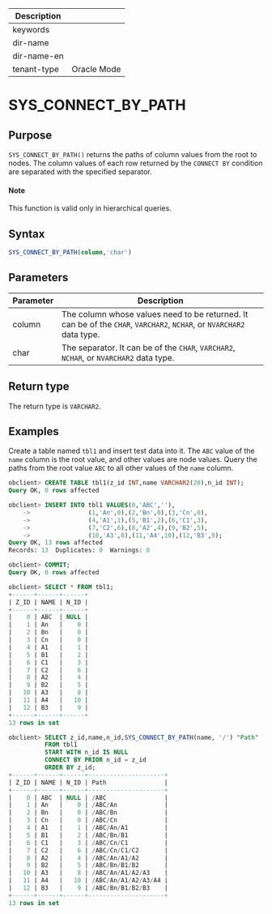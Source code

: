 | Description   |                 |
|---------------|-----------------|
| keywords      |                 |
| dir-name      |                 |
| dir-name-en   |                 |
| tenant-type   | Oracle Mode     |

# SYS_CONNECT_BY_PATH

## Purpose

`SYS_CONNECT_BY_PATH()` returns the paths of column values from the root to nodes. The column values of each row returned by the `CONNECT BY` condition are separated with the specified separator.

  <main id="notice" type='explain'>
    <h4>Note</h4>
    <p>This function is valid only in hierarchical queries. </p>
  </main>

## Syntax

```sql
SYS_CONNECT_BY_PATH(column,'char')
```

## Parameters

| Parameter | Description |
|--------|-------------------------------------------------------------|
| column | The column whose values need to be returned. It can be of the `CHAR`, `VARCHAR2`, `NCHAR`, or `NVARCHAR2` data type.  |
| char | The separator. It can be of the `CHAR`, `VARCHAR2`, `NCHAR`, or `NVARCHAR2` data type.  |

## Return type

The return type is `VARCHAR2`.

## Examples

Create a table named `tbl1` and insert test data into it. The `ABC` value of the `name` column is the root value, and other values are node values. Query the paths from the root value `ABC` to all other values of the `name` column.

```sql
obclient> CREATE TABLE tbl1(z_id INT,name VARCHAR2(20),n_id INT);
Query OK, 0 rows affected

obclient> INSERT INTO tbl1 VALUES(0,'ABC',''),
    ->                (1,'An',0),(2,'Bn',0),(3,'Cn',0),
    ->                (4,'A1',1),(5,'B1',2),(6,'C1',3),
    ->                (7,'C2',6),(8,'A2',4),(9,'B2',5),
    ->                (10,'A3',8),(11,'A4',10),(12,'B3',9);
Query OK, 13 rows affected
Records: 13  Duplicates: 0  Warnings: 0

obclient> COMMIT;
Query OK, 0 rows affected

obclient> SELECT * FROM tbl1;
+------+------+------+
| Z_ID | NAME | N_ID |
+------+------+------+
|    0 | ABC  | NULL |
|    1 | An   |    0 |
|    2 | Bn   |    0 |
|    3 | Cn   |    0 |
|    4 | A1   |    1 |
|    5 | B1   |    2 |
|    6 | C1   |    3 |
|    7 | C2   |    6 |
|    8 | A2   |    4 |
|    9 | B2   |    5 |
|   10 | A3   |    8 |
|   11 | A4   |   10 |
|   12 | B3   |    9 |
+------+------+------+
13 rows in set

obclient> SELECT z_id,name,n_id,SYS_CONNECT_BY_PATH(name, '/') "Path"
          FROM tbl1
          START WITH n_id IS NULL
          CONNECT BY PRIOR n_id = z_id
          ORDER BY z_id;
+------+------+------+---------------------+
| Z_ID | NAME | N_ID | Path                |
+------+------+------+---------------------+
|    0 | ABC  | NULL | /ABC                |
|    1 | An   |    0 | /ABC/An             |
|    2 | Bn   |    0 | /ABC/Bn             |
|    3 | Cn   |    0 | /ABC/Cn             |
|    4 | A1   |    1 | /ABC/An/A1          |
|    5 | B1   |    2 | /ABC/Bn/B1          |
|    6 | C1   |    3 | /ABC/Cn/C1          |
|    7 | C2   |    6 | /ABC/Cn/C1/C2       |
|    8 | A2   |    4 | /ABC/An/A1/A2       |
|    9 | B2   |    5 | /ABC/Bn/B1/B2       |
|   10 | A3   |    8 | /ABC/An/A1/A2/A3    |
|   11 | A4   |   10 | /ABC/An/A1/A2/A3/A4 |
|   12 | B3   |    9 | /ABC/Bn/B1/B2/B3    |
+------+------+------+---------------------+
13 rows in set
```
